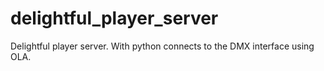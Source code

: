 # delightful_player_server
Delightful player server. With python connects to the DMX interface using OLA.
